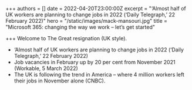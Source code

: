 +++
authors = []
date = 2022-04-20T23:00:00Z
excerpt = "‘Almost half of UK workers are planning to change jobs in 2022 (‘Daily Telegraph,’ 22 February 2022)"
hero = "/static/images/mack-mansouri.jpg"
title = "Microsoft 365: changing the way we work – let’s get started"

+++
Welcome to The Great resignation (UK style).

* ‘Almost half of UK workers are planning to change jobs in 2022 (‘Daily Telegraph,’ 22 February 2022)
* Job vacancies in February up by 20 per cent from November 2021 (Workable, 5 March 2022)
* The UK is following the trend in America – where 4 million workers left their jobs in November alone (CNBC).